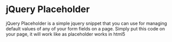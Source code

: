 jQuery Placeholder
======

jQuery Placeholder is a simple jquery snippet that you can use for managing default values of any of your form fields on a page. Simply put this code on your page, it will work like as placeholder works in html5
